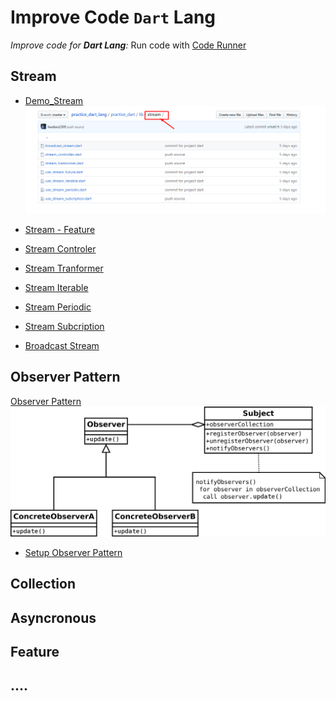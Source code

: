 # Improve Code `Dart` Lang
*Improve code for **Dart Lang**:*
Run code with [Code Runner](https://marketplace.visualstudio.com/items?itemName=formulahendry.code-runner)

## Stream

  - [Demo_Stream](https://github.com/huubao2309/practice_dart_lang/tree/master/practise_dart/lib/stream)
  ![Stream](/image/Stream.png)

* [Stream - Feature](https://github.com/huubao2309/practice_dart_lang/blob/master/practise_dart/lib/stream/use_stream_future.dart)

* [Stream Controler](https://github.com/huubao2309/practice_dart_lang/blob/master/practise_dart/lib/stream/stream_controller.dart)

* [Stream Tranformer](https://github.com/huubao2309/practice_dart_lang/blob/master/practise_dart/lib/stream/stream_tranformer.dart)

* [Stream Iterable](https://github.com/huubao2309/practice_dart_lang/blob/master/practise_dart/lib/stream/use_stream_iterable.dart)

* [Stream Periodic](https://github.com/huubao2309/practice_dart_lang/blob/master/practise_dart/lib/stream/use_stream_periodic.dart)

* [Stream Subcription](https://github.com/huubao2309/practice_dart_lang/blob/master/practise_dart/lib/stream/use_stream_subcription.dart)

* [Broadcast Stream](https://github.com/huubao2309/practice_dart_lang/blob/master/practise_dart/lib/stream/broadcast_stream.dart)

## Observer Pattern
  [Observer Pattern](https://en.wikipedia.org/wiki/Observer_pattern)
  ![Observer Pattern](/image/observer_pattern.png)
  
* [Setup Observer Pattern](https://github.com/huubao2309/practice_dart_lang/blob/master/practise_dart/lib/observer_pattern/observer_pattern.dart)
  


## Collection
## Asyncronous
## Feature
## ....


